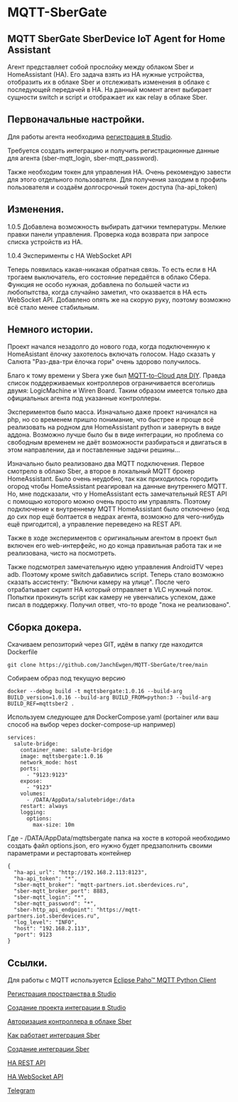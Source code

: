 ﻿# MQTT-SberGate
## MQTT SberGate SberDevice IoT Agent for Home Assistant

Агент представляет собой прослойку между облаком Sber и HomeAssistant (HA).
Его задача взять из HA нужные устройства, отобразить их в облаке Sber и отслеживать
изменения в облаке с последующей передачей в HA.
На данный момент агент выбирает сущности switch и script и отображает их как relay в облаке Sber.

## Первоначальные настройки.

Для работы агента необходима [регистрация в Studio](https://developers.sber.ru/studio/workspaces/).

Требуется создать интеграцию и получить регистрационные данные для агента (sber-mqtt_login, sber-mqtt_password).

Также необходим токен для управления HA. Очень рекомендую завести для этого отдельного пользователя.
Для получения заходим в профиль пользователя и создаём долгосрочный токен доступа (ha-api_token)

## Изменения.
1.0.5 Добавлена возможность выбирать датчики температуры. 
      Мелкие правки панели управления.
      Проверка кода возврата при запросе списка устройств из HA.

1.0.4 Эксперименты с HA WebSocket API

Теперь появилась какая-никакая обратная связь. То есть если в HA трогаем выключатель, его состояние передаётся в облако Сбера.
Функция не особо нужная, добавлена по большей части из любопытства, когда случайно заметил, что оказвается в HA есть WebSocket API.
Добавлено опять же на скорую руку, поэтому возможно всё стало менее стабильным.

## Немного истории.

Проект начался незадолго до нового года, когда подключенную к HomeAsistant ёлочку захотелось включать голосом.
Надо сказать у Салюта "Раз-два-три ёлочка гори" очень здорово получилось.

Благо к тому времени у Sberа уже был [MQTT-to-Cloud для DIY](https://developers.sber.ru/docs/ru/smarthome/mqtt-diy/mqtt-to-diy).
Правда список поддерживаемых контроллеров ограничивается всеголишь двумя: LogicMachine и Wiren Board. Таким образом имеется только два официальных агента под указанные контроллеры.

Экспериментов было масса. Изначально даже проект начинался на php, но со временем пришло понимание, что быстрее и проще всё реализовать
на родном для HomeAssistant python и завернуть в виде аддона. Возможно лучше было бы в виде интеграции, но проблема со свободным временем
не даёт возможности разбираться и двигаться в этом направлении, да и поставленные задачи решины...

Изначально было реализовано два MQTT подключения. Первое смотрело в облако Sber, а второе в локальный MQTT брокер HomeAssistant.
Было очень неудобно, так как приходилось городить огород чтобы HomeAssistant реагировал на данные внутреннего MQTT.
Но, мне подсказали, что у HomeAssistant есть замечательный REST API с помощью которого можно очень просто им управлять.
Поэтому подключение к внутреннему MQTT HomeAssistant было отключено (код до сих пор ещё болтается в недрах агента, возможно для чего-нибудь ещё пригодится),
а управление переведено на REST API.

Также в ходе экспериментов с оригинальным агентом в проект был включен его web-интерфейс, но до конца правильная работа так и не реализована, чисто на посмотреть.

Также подсмотрел замечательную идею управления AndroidTV через adb. Поэтому кроме switch дабавились script.
Теперь стало возможно сказать ассистенту: "Включи камеру на улице". После чего отрабатывает скрипт HA который отправляет в VLC нужный поток.
Попытки прокинуть script как камеру не увенчались успехом, даже писал в поддержку. Получил ответ, что-то вроде "пока не реализовано".

## Сборка докера.
Скачиваем репозиторий через GIT, идём в папку где находится Dockerfile
```
git clone https://github.com/JanchEwgen/MQTT-SberGate/tree/main
```

Собираем образ под текущую версию
```
docker --debug build -t mqttsbergate:1.0.16 --build-arg BUILD_version=1.0.16 --build-arg BUILD_FROM=python:3 --build-arg BUILD_REF=mqttsber2 .
```
Используем следующее для DockerCompose.yaml (portainer или ваш способ на выбор через docker-compose-up например)
```
services:
  salute-bridge:
    container_name: salute-bridge
    image: mqttsbergate:1.0.16
    network_mode: host
    ports:
      - "9123:9123"
    expose:
      - "9123"
    volumes:
      - /DATA/AppData/salutebridge:/data
    restart: always
    logging:
      options:
        max-size: 10m
```
Где - /DATA/AppData/mqttsbergate папка на хосте в которой необходимо создать файл options.json, его нужно будет предзаполнить своими параметрами и рестартовать контейнер

```
{
  "ha-api_url": "http://192.168.2.113:8123",
  "ha-api_token": "*",
  "sber-mqtt_broker": "mqtt-partners.iot.sberdevices.ru",
  "sber-mqtt_broker_port": 8883,
  "sber-mqtt_login": "*",
  "sber-mqtt_password": "*",
  "sber-http_api_endpoint": "https://mqtt-partners.iot.sberdevices.ru",
  "log_level": "INFO",
  "host": "192.168.2.113",
  "port": 9123
}
```

## Ссылки.

Для работы с MQTT используется [Eclipse Paho™ MQTT Python Client](https://github.com/eclipse/paho.mqtt.python)

[Регистрация пространства в Studio](https://developers.sber.ru/docs/ru/smarthome/space/registration)

[Создание проекта интеграции в Studio](https://developers.sber.ru/docs/ru/smarthome/mqtt-diy/create-mqtt-diy-integration-project)

[Авторизация контроллера в облаке Sber](https://developers.sber.ru/docs/ru/smarthome/mqtt-diy/controller-authorization)

[Как работает интеграция Sber](https://developers.sber.ru/docs/ru/smarthome/mqtt-diy/integration-scheme)

[Создание интеграции Sber](https://developers.sber.ru/docs/ru/smarthome/mqtt-diy/create-mqtt-diy-integration)

[HA REST API](https://developers.home-assistant.io/docs/api/rest)

[HA WebSocket API](https://developers.home-assistant.io/docs/api/websocket)

[Telegram](https://t.me/+k_w9uO0h73FkNjJi)
